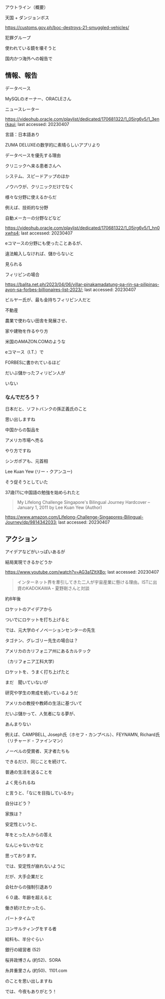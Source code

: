 アウトライン（概要）

天国 + ダンジョンボス

https://customs.gov.ph/boc-destroys-21-smuggled-vehicles/

犯罪グループ

使われている鏡を壊そうと

国内かつ海外への報告で

## 情報、報告

データベース

MySQLのオーナー、ORACLEさん

ニュースレーター

https://videohub.oracle.com/playlist/dedicated/170681322/1_05jrg6v5/1_3enrkaui; last accessed: 20230407

言語：日本語あり

ZUMA DELUXEの数学的に素晴らしいアプリより

データベースを優先する理由

クリニックへ来る患者さんへ

システム、スピードアップのほか

ノウハウが、クリニックだけでなく

様々な分野に使えるからだ

例えば、技術的な分野

自動メーカーの分野などなど

https://videohub.oracle.com/playlist/dedicated/170681322/1_05jrg6v5/1_hn0xwhs4; last accessed: 20230407

eコマースの分野にも使ったことあるが、

違法輸入しなければ、儲からないと

見られる

フィリピンの場合

https://balita.net.ph/2023/04/06/villar-pinakamadatung-pa-rin-sa-pilipinas-ayon-sa-forbes-billionaires-list-2023/; last accessed: 20230407

ビルヤー氏が、最も金持ちフィリピン人だと

不動産

農業で使わない田舎を発展させ、

家や建物を作るやり方

米国のAMAZON.COMのような

eコマース（I.T.）で

FORBESに書かれているほど

だいぶ儲かったフィリピン人が

いない

### なんでだろう？

日本だと、ソフトバンクの孫正義氏のこと

思い出しますね

中国からの製品を

アメリカ市場へ売る

やり方ですね

シンガポアも、元首相

Lee Kuan Yew (リー・クアンユー) 

そう促そうとしていた

37歳(?)に中国語の勉強を始められたと

> My Lifelong Challenge Singapore's Bilingual Journey Hardcover – January 1, 2011 
> by Lee Kuan Yew (Author) 

https://www.amazon.com/Lifelong-Challenge-Singapores-Bilingual-Journey/dp/9814342033; last accessed: 20230407

## アクション

アイデアなどがいっぱいあるが

結局実現できるかどうか

https://www.youtube.com/watch?v=AG3a1ZItXBo; last accessed: 20230407

> インターネット界を牽引してきた二人が宇宙産業に懸ける理由。ISTに出資のKADOKAWA・夏野剛さんと対談

約8年後

ロケットのアイデアから

ついでにロケットを打ち上げると

では、元大学のイノベーションセンターの先生

タゴナン、グレゴリー先生の場合は？

アメリカのカリフォニア州にあるカルテック

（カリフォニア工科大学）

ロケットを、うまく打ち上げたと

まだ　聞いていないが

研究や学生の育成を続いているようだ

アメリカの教授や教師の生活に基づいて

だいぶ儲かって、人気者になる夢が、

あんまりない

例えば、CAMPBELL, Joseph氏（ホセフ・カンプベル）、FEYNAMN, Richard氏（リチャード・ファインマン）

ノーベルの受賞者、天才者たちも

できるだけ、同じことを続けて、

普通の生活を送ることを

よく見られるね

と言うと、「なにを目指しているか」

自分はどう？

家族は？

安定性というと、

年をとった人からの答え

なんじゃないかなと

思っております。

では、安定性が崩れないように

だが、大手企業だと

会社からの強制引退あり

６０歳、年齢を超えると

働き続けたかったら、

パートタイムで

コンサルティングをする者

給料も、半分ぐらい

銀行の経営者 (52)

桜井政博さん (約52)、SORA

糸井重里さん (約50)、1101.com

のことを思い出しますね

では、今夜もありがとう！

